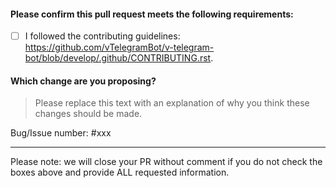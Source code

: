 <!-- Thank you for contributing! -->

#### Please confirm this pull request meets the following requirements:
- [ ] I followed the contributing guidelines: <https://github.com/vTelegramBot/v-telegram-bot/blob/develop/.github/CONTRIBUTING.rst>.

#### Which change are you proposing?
> Please replace this text with an explanation of why you think these changes should be made.

Bug/Issue number: #xxx

---

Please note: we will close your PR without comment if you do not check the boxes above and provide ALL requested information.
